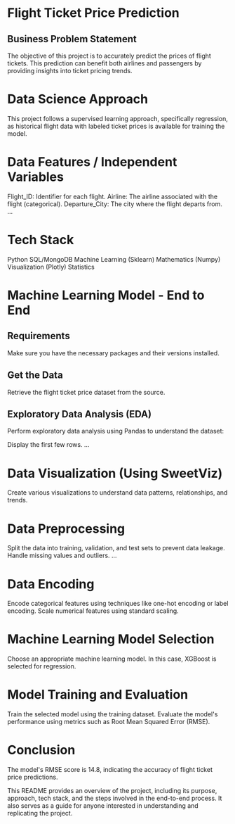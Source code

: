 # Flight Ticket Price Prediction
## Business Problem Statement
The objective of this project is to accurately predict the prices of flight tickets. This prediction can benefit both airlines and passengers by providing insights into ticket pricing trends.

# Data Science Approach
This project follows a supervised learning approach, specifically regression, as historical flight data with labeled ticket prices is available for training the model.

# Data Features / Independent Variables
Flight_ID: Identifier for each flight.
Airline: The airline associated with the flight (categorical).
Departure_City: The city where the flight departs from.
...
# Tech Stack
Python
SQL/MongoDB
Machine Learning (Sklearn)
Mathematics (Numpy)
Visualization (Plotly)
Statistics
# Machine Learning Model - End to End
## Requirements
Make sure you have the necessary packages and their versions installed.

## Get the Data
Retrieve the flight ticket price dataset from the source.

## Exploratory Data Analysis (EDA)
Perform exploratory data analysis using Pandas to understand the dataset:

Display the first few rows.
...
# Data Visualization (Using SweetViz)
Create various visualizations to understand data patterns, relationships, and trends.

# Data Preprocessing
Split the data into training, validation, and test sets to prevent data leakage.
Handle missing values and outliers.
...
# Data Encoding
Encode categorical features using techniques like one-hot encoding or label encoding. Scale numerical features using standard scaling.

# Machine Learning Model Selection
Choose an appropriate machine learning model. In this case, XGBoost is selected for regression.

# Model Training and Evaluation
Train the selected model using the training dataset. Evaluate the model's performance using metrics such as Root Mean Squared Error (RMSE).

# Conclusion
The model's RMSE score is 14.8, indicating the accuracy of flight ticket price predictions.

This README provides an overview of the project, including its purpose, approach, tech stack, and the steps involved in the end-to-end process. It also serves as a guide for anyone interested in understanding and replicating the project.
